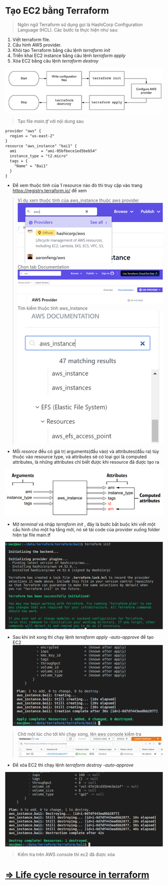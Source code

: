 # Tạo EC2 bằng Terraform
>
> Ngôn ngữ Terraform sử dụng gọi là HashiCorp Configuration Language (HCL).
Các bước ta thực hiện như sau:

1. Viết terraform file.
2. Cấu hình AWS provider.
3. Khỏi tạo Terraform bằng câu lệnh *terraform init*
4. Triển khai EC2 instance bằng câu lệnh *terraform apply*
5. Xóa EC2 bằng câu lệnh *terraform destroy*

![](./images/workflow1.PNG)

> Tạo file *main.tf* với nội dung sau

```
provider "aws" {
  region = "us-east-2"
}
resource "aws_instance" "bai1" {
  ami           = "ami-05bfbece1ed5beb54"
  instance_type = "t2.micro"
  tags = {
    "Name" = "Bai1"
  }
}
```

* Để xem thuộc tính của 1 resource nào đó thì truy cập vào trang
 <https://registry.terraform.io/> để xem

> Ví dụ xem thuộc tính của aws_instance thuộc aws provider
![](./images/awsresource.PNG)
> Chọn tab Documentation
![](./images/awsresource-doc.PNG)
> Tìm kiếm thuộc tính aws_instance
![](./images/awsresource-doc-instance.PNG)

* Mỗi *resorce* đều có giá trị arguments(đầu vào) và attributes(đầu ra) tùy thuộc vào resource type, và attributes sẽ có loại gọi là computed attributes, là những attributes chỉ biết được khi resource đã được tạo ra

![](./images/aws_argument_attribute.PNG)

* Mở *terminal* và nhập *terraform init* , đây là bước bắt buộc khi viết một cấu hình cho một hạ tầng mới, nó sẽ tải code của provider xuống folder hiện tại file main.tf

![](./images/terraform_init.PNG)

* Sau khi init xong thì chạy lệnh *terraform apply -auto-approve* để tạo EC2
![](./images/terraform_apply.PNG)

> Chờ một lúc cho tới khi chạy xong, lên aws console kiểm tra
![](./images/terraform_ec2.PNG)

* Để xóa EC2 thì chạy lệnh *terraform destroy -auto-approve*

![](./images/terraform_destroy.PNG)

> Kiểm tra trên AWS console thì ec2 đã được xóa

# [=> Life cycle resource in terraform](https://github.com/luudinhmac/terraform/tree/master/b2_Life-cycle-resource-in-tf)
